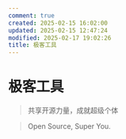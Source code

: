 ```yaml
---
comment: true
created: 2025-02-15 16:02:00
updated: 2025-02-15 12:47:24
modified: 2025-02-17 19:02:26
title: 极客工具
---
```


# 极客工具

> 共享开源力量，成就超级个体

>  Open Source, Super You.
